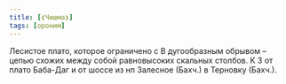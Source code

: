 ```yaml
---
title: [❮Чишма❯]
tags: [ороним]
---
```


Лесистое плато, которое ограничено с В дугообразным обрывом – цепью схожих между
собой равновысоких скальных столбов. К З от плато Баба-Даг и от шоссе из нп
Залесное (Бахч.) в Терновку (Бахч.).
